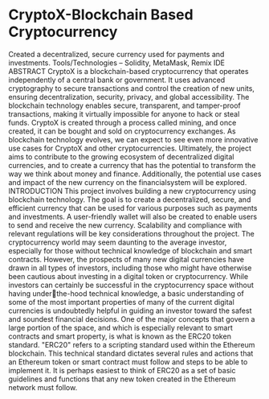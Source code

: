# CryptoX-Blockchain Based Cryptocurrency
Created a decentralized, secure currency used for payments  and investments. Tools/Technologies – Solidity, MetaMask, Remix IDE
ABSTRACT
CryptoX is a blockchain-based cryptocurrency that operates independently of a central bank 
or government. It uses advanced cryptography to secure transactions and control the creation 
of new units, ensuring decentralization, security, privacy, and global accessibility. The 
blockchain technology enables secure, transparent, and tamper-proof transactions, making it 
virtually impossible for anyone to hack or steal funds. CryptoX is created through a process 
called mining, and once created, it can be bought and sold on cryptocurrency exchanges. As 
blockchain technology evolves, we can expect to see even more innovative use cases for 
CryptoX and other cryptocurrencies.
Ultimately, the project aims to contribute to the growing ecosystem of decentralized digital
currencies, and to create a currency that has the potential to transform the way we think about
money and finance. Additionally, the potential use cases and impact of the new currency on 
the financialsystem will be explored.
INTRODUCTION
This project involves building a new cryptocurrency using blockchain technology. The goal is 
to create a decentralized, secure, and efficient currency that can be used for various purposes 
such as payments and investments. A user-friendly wallet will also be created to enable users 
to send and receive the new currency. Scalability and compliance with relevant regulations will 
be key considerations throughout the project. 
The cryptocurrency world may seem daunting to the average investor, especially for those 
without technical knowledge of blockchain and smart contracts. However, the prospects of 
many new digital currencies have drawn in all types of investors, including those who might 
have otherwise been cautious about investing in a digital token or cryptocurrency.
While investors can certainly be successful in the cryptocurrency space without having underthe-hood technical knowledge, a basic understanding of some of the most important properties 
of many of the current digital currencies is undoubtedly helpful in guiding an investor toward 
the safest and soundest financial decisions. One of the major concepts that govern a large 
portion of the space, and which is especially relevant to smart contracts and smart property, is 
what is known as the ERC20 token standard.
"ERC20" refers to a scripting standard used within the Ethereum blockchain. This technical 
standard dictates several rules and actions that an Ethereum token or smart contract must 
follow and steps to be able to implement it. It is perhaps easiest to think of ERC20 as a set of 
basic guidelines and functions that any new token created in the Ethereum network must 
follow.
